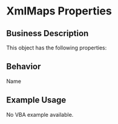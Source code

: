 # XmlMaps Properties

## Business Description
This object has the following properties:

## Behavior
Name

## Example Usage
No VBA example available.